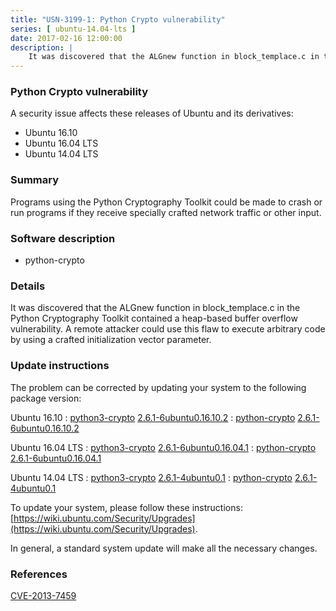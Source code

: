 ```yaml
---
title: "USN-3199-1: Python Crypto vulnerability"
series: [ ubuntu-14.04-lts ]
date: 2017-02-16 12:00:00
description: |
    It was discovered that the ALGnew function in block_templace.c in the Python Cryptography Toolkit contained a heap-based buffer overflow vulnerability. A remote attacker could use this flaw to execute arbitrary code by using a crafted initialization vector parameter. 
--- 
```

 
### Python Crypto vulnerability

A security issue affects these releases of Ubuntu and its derivatives:

* Ubuntu 16.10
* Ubuntu 16.04 LTS
* Ubuntu 14.04 LTS

### Summary

Programs using the Python Cryptography Toolkit could be made to crash or run programs if they receive specially crafted network traffic or other input.

### Software description

* python-crypto 

### Details

It was discovered that the ALGnew function in block_templace.c in the Python Cryptography Toolkit contained a heap-based buffer overflow vulnerability. A remote attacker could use this flaw to execute arbitrary code by using a crafted initialization vector parameter. 

### Update instructions

The problem can be corrected by updating your system to the following package version:

Ubuntu 16.10
 : [python3-crypto](https://launchpad.net/ubuntu/+source/python-crypto) <span> [2.6.1-6ubuntu0.16.10.2](https://launchpad.net/ubuntu/+source/python-crypto/2.6.1-6ubuntu0.16.10.2) </span> 
 : [python-crypto](https://launchpad.net/ubuntu/+source/python-crypto) <span> [2.6.1-6ubuntu0.16.10.2](https://launchpad.net/ubuntu/+source/python-crypto/2.6.1-6ubuntu0.16.10.2) </span> 

Ubuntu 16.04 LTS
 : [python3-crypto](https://launchpad.net/ubuntu/+source/python-crypto) <span> [2.6.1-6ubuntu0.16.04.1](https://launchpad.net/ubuntu/+source/python-crypto/2.6.1-6ubuntu0.16.04.1) </span> 
 : [python-crypto](https://launchpad.net/ubuntu/+source/python-crypto) <span> [2.6.1-6ubuntu0.16.04.1](https://launchpad.net/ubuntu/+source/python-crypto/2.6.1-6ubuntu0.16.04.1) </span> 

Ubuntu 14.04 LTS
 : [python3-crypto](https://launchpad.net/ubuntu/+source/python-crypto) <span> [2.6.1-4ubuntu0.1](https://launchpad.net/ubuntu/+source/python-crypto/2.6.1-4ubuntu0.1) </span> 
 : [python-crypto](https://launchpad.net/ubuntu/+source/python-crypto) <span> [2.6.1-4ubuntu0.1](https://launchpad.net/ubuntu/+source/python-crypto/2.6.1-4ubuntu0.1) </span> 

To update your system, please follow these instructions: [https://wiki.ubuntu.com/Security/Upgrades](https://wiki.ubuntu.com/Security/Upgrades).

In general, a standard system update will make all the necessary changes. 

### References

 [CVE-2013-7459](http://people.ubuntu.com/~ubuntu-security/cve/CVE-2013-7459)
 
